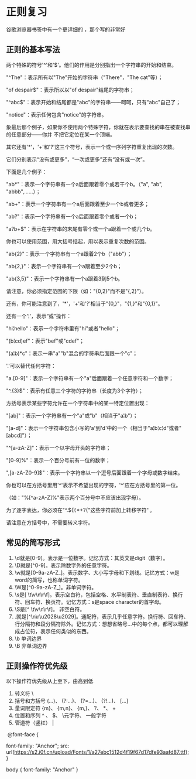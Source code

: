 # 正则复习

谷歌浏览器书签中有一个更详细的 ，那个写的非常好

## 正则的基本写法

 两个特殊的符号'^'和'$'。他们的作用是分别指出一个字符串的开始和结束。

"^The"：表示所有以"The"开始的字符串（"There"，"The cat"等）；

"of despair$"：表示所以以"of despair"结尾的字符串；

"^abc$"：表示开始和结尾都是"abc"的字符串——呵呵，只有"abc"自己了；

"notice"：表示任何包含"notice"的字符串。

象最后那个例子，如果你不使用两个特殊字符，你就在表示要查找的串在被查找串的任意部分——你并
不把它定位在某一个顶端。

其它还有'*'，'+'和'?'这三个符号，表示一个或一序列字符重复出现的次数。

它们分别表示“没有或更多”，“一次或更多”还有“没有或一次”。

下面是几个例子：

"ab*"：表示一个字符串有一个a后面跟着零个或若干个b。（"a", "ab", "abbb",……）；

"ab+"：表示一个字符串有一个a后面跟着至少一个b或者更多；

"ab?"：表示一个字符串有一个a后面跟着零个或者一个b；

"a?b+$"：表示在字符串的末尾有零个或一个a跟着一个或几个b。

你也可以使用范围，用大括号括起，用以表示重复次数的范围。

"ab{2}"：表示一个字符串有一个a跟着2个b（"abb"）；

"ab{2,}"：表示一个字符串有一个a跟着至少2个b；

"ab{3,5}"：表示一个字符串有一个a跟着3到5个b。

请注意，你必须指定范围的下限（如："{0,2}"而不是"{,2}"）。

还有，你可能注意到了，'*'，'+'和'?'相当于"{0,}"，"{1,}"和"{0,1}"。

还有一个'¦'，表示“或”操作：

"hi¦hello"：表示一个字符串里有"hi"或者"hello"；

"(b¦cd)ef"：表示"bef"或"cdef"；

"(a¦b)*c"：表示一串"a""b"混合的字符串后面跟一个"c"；

'.'可以替代任何字符：

"a.[0-9]"：表示一个字符串有一个"a"后面跟着一个任意字符和一个数字；

"^.{3}$"：表示有任意三个字符的字符串（长度为3个字符）；

方括号表示某些字符允许在一个字符串中的某一特定位置出现：

"[ab]"：表示一个字符串有一个"a"或"b"（相当于"a¦b"）；

"[a-d]"：表示一个字符串包含小写的'a'到'd'中的一个（相当于"a¦b¦c¦d"或者"[abcd]"）；

"^[a-zA-Z]"：表示一个以字母开头的字符串；

"[0-9]%"：表示一个百分号前有一位的数字；

",[a-zA-Z0-9]$"：表示一个字符串以一个逗号后面跟着一个字母或数字结束。

你也可以在方括号里用'^'表示不希望出现的字符，'^'应在方括号里的第一位。

（如："%[^a-zA-Z]%"表示两个百分号中不应该出现字母）。

为了逐字表达，你必须在"^.$()¦*+?{\"这些字符前加上转移字符'\'。

请注意在方括号中，不需要转义字符。

## **常见的简写形式**

1. \d就是[0-9]。表示是一位数字。记忆方式：其英文是digit（数字）。
2. \D就是[^0-9]。表示除数字外的任意字符。
3. \w就是[0-9a-zA-Z_]。表示数字、大小写字母和下划线。记忆方式：w是word的简写，也称单词字符。
4. \W是[^0-9a-zA-Z_]。非单词字符。
5. \s是[ \t\v\n\r\f]。表示空白符，包括空格、水平制表符、垂直制表符、换行符、回车符、换页符。记忆方式：s是space character的首字母。
6. \S是[^ \t\v\n\r\f]。 非空白符。
7. .就是[^\n\r\u2028\u2029]。通配符，表示几乎任意字符。换行符、回车符、行分隔符和段分隔符除外。记忆方式：想想省略号...中的每个点，都可以理解成占位符，表示任何类似的东西。
8. \b 单词边界
9. \B 非单词边界

## **正则操作符优先级**

以下操作符优先级从上至下，由高到低

1. 转义符 \
2. 括号和方括号 (...)、 (?:...)、 (?=...)、 (?!...)、 [...]
3. 量词限定符 {m}、 {m,n}、 {m,}、 ?、 *、 +
4. 位置和序列 ^ 、 $、 \元字符、 一般字符 
5. 管道符（竖杠） |









​             @font-face {           

  font-family: "Anchor";      src: url(https://s2.i0f.cn/upload/Fonts/1/a27ebc1512d4f19f67d17dfe93aafd87.ttf);             }             

body {   font-family: "Anchor"   } 
